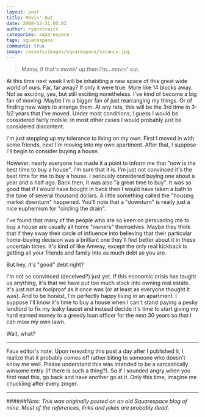 ```yaml
---
layout: post
title: Movin' Out
date: 2008-12-31 05:03
author: ryanstraits
categories: squarespace
tags: squarespace
comments: true
image: /assets/images/squarespace/vacancy.jpg
---
```


> Mama, if that's movin' up then i'm...movin' out.

At this time next week I will be inhabiting a new space of this great wide world of ours. Far, far away? If only it were true. More like 14 blocks away. Not as exciting, yes, but still exciting nonetheless.
I've kind of become a big fan of moving. Maybe I'm a bigger fan of just rearranging my things. Or of finding new ways to arrange them. At any rate, this will be the 3rd time in 3-1/2 years that I've moved. Under most conditions, I guess I would be considered fairly mobile. In most other cases I would probably just be considered discontent.

I'm just stepping up my tolerance to living on my own. First I moved in with some friends, next I'm moving into my own apartment. After that, I suppose I'll begin to consider buying a house.

However, nearly everyone has made it a point to inform me that "now is the best time to buy a house". I'm sure that it is. I'm just not convinced it's the best time for me to buy a house. I seriously considered buying one about a year and a half ago. Back then, it was also "a great time to buy". It was so good that if I would have bought in back then I would have taken a bath to the tune of several thousand dollars. A little something called the "housing market downturn" happened. You'll note that a "downturn" is really just a nice euphemism for "circling the drain".

I've found that many of the people who are so keen on persuading me to buy a house are usually all home "owners" themselves. Maybe they think that if they sway their circle of influence into believing that their particular home-buying decision was a brilliant one they'll feel better about it in these uncertain times. It's kind of like Amway, except the only real kickback is getting all your friends and family into as much debt as you are.

But hey, it's "good" debt right?

I'm not so convinced (deceived?) just yet. If this economic crisis has taught us anything, it's that we have put too much stock into owning real estate. It's just not as foolproof as it once was (or at least as everyone thought it was). And to be honest, I'm perfectly happy living in an apartment. I suppose I'll know it's time to buy a house when I can't stand paying a pesky landlord to fix my leaky faucet and instead decide it's time to start giving my hard earned money to a greedy loan officer for the next 30 years so that I can mow my own lawn.

Wait, what?

---
Faux editor's note: Upon rereading this post a day after I published it, I realize that it probably comes off rather biting to someone who doesn't know me well. Please understand this was intended to be a sarcastically winsome entry (if there is such a thing?). So if I sounded angry when you first read this, go back and have another go at it. Only this time, imagine me chuckling after every zinger.

---

######*Note: This was originally posted on an old Squarespace blog of mine. Most of the references, links and jokes are probably dead.*

